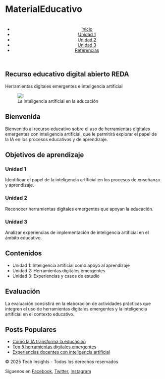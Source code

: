 # MaterialEducativo
<!DOCTYPE html>
<html lang="es">
<head>
    <meta charset="UTF-8">
    <meta name="viewport" content="width=device-width, initial-scale=1.0">
    <title>Document</title>
</head>
<body>
    <header>
        <h1></h1>
        <nav>
            <ul>
                <li><a href="#">Inicio</a></li>
                <li><a href="#">Unidad 1</a></li>
                <li><a href="#">Unidad 2</a></li>
                <li><a href="#">Unidad 3</a></li>
                <li><a href="#">Referencias</a></li>
            </ul>
        </nav>
    </header>
    <main>
        <section id="centro">
            <h2>Recurso educativo digital abierto REDA</h2>
            <p>Herramientas digitales emergentes e inteligencia artificial</p>
            <figure>
                <img src="" alt="l">
                <figcaption>La inteligencia artificial en la educación</figcaption>
            </figure>
        </section>
        <section id="bienvenida">
            <h2>Bienvenida</h2>
            <p>
                Bienvenido al recurso educativo sobre el uso de herramientas digitales emergentes con inteligencia artificial, 
                que le permitirá explorar el papel de la IA en los procesos educativos y de aprendizaje.
            </p>
        </section>
        <section id="objetivos">
            <h2>Objetivos de aprendizaje</h2>
            <article>
                <h3>Unidad 1</h3>
                <p>Identificar el papel de la inteligencia artificial en los procesos de enseñanza y aprendizaje.</p>
            </article>
            <article>
                <h3>Unidad 2</h3>
                <p>Reconocer herramientas digitales emergentes que apoyan la educación.</p>
            </article>
            <article>
                <h3>Unidad 3</h3>
                <p>Analizar experiencias de implementación de inteligencia artificial en el ámbito educativo.</p>
            </article>
        </section>
        <section id="contenidos">
            <h2>Contenidos</h2>
            <ul>
                <li>Unidad 1: Inteligencia artificial como apoyo al aprendizaje</li>
                <li>Unidad 2: Herramientas digitales emergentes</li>
                <li>Unidad 3: Experiencias y casos de estudio</li>
            </ul>
        </section>
        <section id="evaluacion">
            <h2>Evaluación</h2>
            <p>
                La evaluación consistirá en la elaboración de actividades prácticas que integren el uso de herramientas digitales emergentes 
                y la inteligencia artificial en el contexto educativo.
            </p>
        </section>
        <aside>
            <h2>Posts Populares</h2>
            <ul>
                <li><a href="#">Cómo la IA transforma la educación</a></li>
                <li><a href="#">Top 5 herramientas digitales emergentes</a></li>
                <li><a href="#">Experiencias docentes con inteligencia artificial</a></li>
            </ul>
        </aside>
    </main>
    <footer>
        <p>&copy; 2025 Tech Insights - Todos los derechos reservados</p>
        <p>Síguenos en 
            <a href="#">Facebook</a>, 
            <a href="#">Twitter</a>, 
            <a href="#">Instagram</a>
        </p>
    </footer>
</body>
</html>

